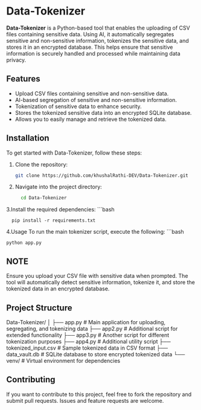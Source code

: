 # Data-Tokenizer

**Data-Tokenizer** is a Python-based tool that enables the uploading of CSV files containing sensitive data. Using AI, it automatically segregates sensitive and non-sensitive information, tokenizes the sensitive data, and stores it in an encrypted database. This helps ensure that sensitive information is securely handled and processed while maintaining data privacy.

## Features

- Upload CSV files containing sensitive and non-sensitive data.
- AI-based segregation of sensitive and non-sensitive information.
- Tokenization of sensitive data to enhance security.
- Stores the tokenized sensitive data into an encrypted SQLite database.
- Allows you to easily manage and retrieve the tokenized data.

## Installation

To get started with Data-Tokenizer, follow these steps:

1. Clone the repository:
   ```bash
   git clone https://github.com/khushalRathi-DEV/Data-Tokenizer.git

2. Navigate into the project directory:
    ```bash
      cd Data-Tokenizer
3.Install the required dependencies:
    ```bash
    
      pip install -r requirements.txt
4.Usage
To run the main tokenizer script, execute the following:
    ```bash
    
    python app.py
## NOTE
Ensure you upload your CSV file with sensitive data when prompted. The tool will automatically detect sensitive information, tokenize it, and store the tokenized data in an encrypted database.

## Project Structure

Data-Tokenizer/
│
├── app.py              # Main application for uploading, segregating, and tokenizing data
├── app2.py             # Additional script for extended functionality
├── app3.py             # Another script for different tokenization purposes
├── app4.py             # Additional utility script
├── tokenized_input.csv # Sample tokenized data in CSV format
├── data_vault.db       # SQLite database to store encrypted tokenized data
└── venv/               # Virtual environment for dependencies
## Contributing
If you want to contribute to this project, feel free to fork the repository and submit pull requests. Issues and feature requests are welcome.
